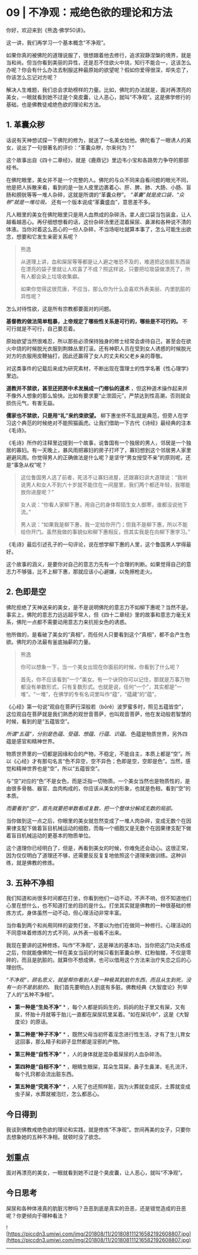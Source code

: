# 09 | 不净观：戒绝色欲的理论和方法

你好，欢迎来到《熊逸·佛学50讲》。

这一讲，我们再学习一个基本概念“不净观”。

如果你真的被佛陀的道理说服了，很想跟着他去修行，追求寂静涅槃的境界，就是当和尚。但当你看到美丽的异性，还是忍不住欲火中烧，知行不能合一，这该怎么办呢？你会有什么办法去制服这种最原始的欲望呢？假如你爱得很深，却失恋了，你该怎么忘记对方呢？

解决人生难题，我们总会求助榜样的力量。比如，佛陀的办法就是，面对再漂亮的美女，一眼就看到她不过是个臭皮囊，让人恶心，就叫“不净观”。这是佛学修行的基础，也是佛教徒戒绝色欲的理论和方法。

## 1. 革囊众秽

话说有天神想试探一下佛陀的修为，就送了一名美女给他。佛陀看了一眼诱人的美女，说出了一句很著名的评价：“革囊众秽，尔来何为？”

这个故事出自《四十二章经》，就是《鹿鼎记》里边韦小宝和各路势力争夺的那部经书。

在佛陀眼里，美女并不是一个完整的人。佛陀的与众不同来自看问题的眼光不同，他是把人拆散来看，看到的是一张人皮里边裹着心、肝、脾、肺、大肠、小肠、盲肠和膀胱等等一堆人杂碎，这就是所谓的“革囊众秽”。 *“革囊”就是皮口袋，“众秽”就是一堆垃圾。* 还有一个版本说成“革囊盛血”，意思差不多。

凡人眼里的美女在佛陀眼里只是用人血熬成的杂碎汤，拿人皮口袋当包装盒，让人越看越恶心。再仔细想想看的话，这份杂碎汤里还混着屎尿、鼻涕和各种说不清的体液。当你对着这么恶心的一份人杂碎，不当场呕吐就算本事了，怎么可能生出欲念，想要和它发生亲密关系呢？

> 熊逸
> 
> 从道理上讲，血和屎尿等等都是让人避之唯恐不及的，难道把这些脏东西装在漂亮的袋子里就让人欢喜了不成？照这样说，只要把垃圾袋做漂亮了，所有人都会染上垃圾收集癖。
> 
> 如果你觉得这很荒唐，不应当，那么你为什么会喜欢外表美丽、内里肮脏的异性呢？

怎么对待性欲，这是所有宗教都要面对的问题。

 **基督教的做法简单粗暴，上帝规定了哪些性关系是可行的，哪些是不可行的。** 不可行就是不可行，自己要忍着。

原始欲望当然很难忍，所以那些必须保持独身的修士经常会虐待自己，甚至会在欲火中烧的时候脱光衣服到荆棘丛里打滚。还有神职人员在受到女人诱惑的时候脱光对方的衣服用皮鞭抽打，因此还赢得了女人的丈夫和父老乡亲的尊敬。

对这类事件的记载后来成为研究素材，不断出现在霭理士的性学名著《性心理学》里边。

 **道教并不禁欲，甚至还把房中术发展成一门修仙的道术** ，但这种道术操作起来并不像外人想象的那么愉快。比如有要求要“止泄固元”，严禁达到性高潮，否则就会损伤元气，有害无益。

 **儒家也不禁欲，只是用“礼”来约束欲望。** 柳下惠坐怀不乱就是典范，但旁人在学习这个典范的时候绝对不能照猫画虎。让我们借助一下古代《诗经》最经典的注本《毛诗》。

《毛诗》所作的注释里边提到一个故事，说鲁国有一个独居的男人，邻居是一个独居的寡妇。有一天晚上，暴风雨把寡妇的房子打坏了，寡妇想到这个邻居男人家里避避风雨。你觉得男人的正确做法是什么呢？是坚守“男女授受不亲”的原则呢，还是“事急从权”呢？

> 这位鲁国男人选了前者，死活不让寡妇进屋，还跟寡妇讲大道理说：“我听说男人和女人不到六十岁就不能住在一间屋里，我们两个都还年轻，我哪能放你进屋呢？”
> 
> 女人说：“你看人家柳下惠，用自己的身体帮陌生女人御寒，谁都没说他下流。”
> 
> 男人说：“如果我是柳下惠，我一定给你开门；但我不是柳下惠，所以不能给你开门。虽然我做的事貌似和柳下惠相反，但其实我是在向柳下惠学习。”

《毛诗》最后引述孔子的一句评论，说在想学柳下惠的人里，这个鲁国男人学得最好。

这个故事的涵义，是要你对自己的意志力先有一个合理的判断。如果觉得自己的意志力不够强，比不上柳下惠，那就应该小心避嫌，以免擦枪走火。

## 2. 色即是空

佛陀拒绝了天神送来的美女，是不是说明佛陀的意志力不如柳下惠呢？当然不是。事实上，佛陀的意志力远远超乎常人，但《四十二章经》里的故事和意志力毫无关系，佛陀一点都不需要动用意志力来抗拒女色的诱惑。

他所做的，是看破了美女的“真相”，而任何人只要看到这个“真相”，都不会产生色欲。佛陀的办法最有釜底抽薪的力量。

> 熊逸
> 
> 你可以想象一下，当一个美女出现在你面前的时候，你看到了什么呢？
> 
> 首先，你不应该看到“一个”美女。有一个诀窍你可以记住，那就是万事万物都没有单数形式，只有复数形式。也就是说，任何“一个”，其实都是“一堆”。“一堆”，在佛学的专有名词里叫作“蕴”，“蕴藏”的“蕴”。

《心经》第一句说“观自在菩萨行深般若（bōrě）波罗蜜多时，照见五蕴皆空”，这位观自在菩萨就是我们熟悉的观世音菩萨，也叫观音菩萨，他在发动般若智慧的时候，看到的是“五蕴皆空”。

 *所谓“五蕴”，分别是色蕴、受蕴、想蕴、行蕴、识蕴。* 色蕴是物质世界，另外四蕴是感官和精神世界。

物质世界里的一切都是因缘和合的产物，不稳定，不能自主，本质上都是“空”。所以《心经》才有那句名言“色不异空，空不异色；色即是空，空即是色”。当然，感觉和精神世界也是“空”，所以“五蕴皆空”。

与“空”对应的“色”不是女色，而是泛指一切物质。一个美女当然也是物质性的，是由很多骨骼、器官、血肉构成的，你应该从美女的形象，也就是色相，看到“空”的本质。

 *而要看到“空”，首先就要把单数看成复数，把一个整体分解成无数的局部。*

当你做到这一点之后，你眼里的美女就忽然变成了一堆人肉杂碎，变成无数个在因果律支配下做着盲目机械运动的细胞，而每一个细胞又是无数个在因果律支配下做着盲目机械运动的更基本的物质单位。

这个道理你已经明白了，但是，再看到美女的时候，你难免还会动心。这很正常，因为仅仅明白了道理还不够，还需要反反复复地依照这个道理来做训练。这种训练，就是佛教的修炼。

## 3. 五种不净相

我们知道和尚很多时间都在打坐，你看到他们一动不动，不声不响，但不知道他们心里在想什么，也不知道打坐的目的是什么。打坐其实就是佛教的一种很基础的修炼方式，身体虽然一动不动，但心理活动非常丰富。

当你看到两个和尚用同样的姿势打坐，不要以为他们在做同一种修行。心理活动的不同意味着修炼的方式不同，从外表一般看不出来。

我现在要讲的这种修炼，叫作“不净观”，这是禅法的基本功，当你把这门功夫练成之后，你就能像佛陀一样在美女当前的时候只看到革囊众秽、红粉骷髅，不仅是零碎的，而且是肮脏的。就算你不想成佛，也可以借用这个方法来治疗失恋之后的心理创伤。

 *“不净观”，顾名思义，就是帮你看到人是一种极其肮脏的东西，而且从生到死，没有一刻不是肮脏的。* 我们首先要明白人到底有多脏。佛教经典《大智度论》列举了人的“五种不净相”。

* **第一种是“生处不净”** * ，每个人都是妈妈生的，妈妈的肚子里又有屎，又有尿，怀胎十月就等于胎儿一直都在屎尿坑里呆着。“如在屎坑中”，这是《大智度论》的原话。

* **第二种是“种子不净”** * ，既然父母当初怀着淫念进行性生活，才有了生儿育女这回事，那么精子和卵子显然都是淫邪的产物。

* **第三种是“自性不净”** * ，人的身体就是混杂着屎尿的人血杂碎汤。

* **第四种是“自相不净”** * ，眼睛生眼屎，耳朵生耳屎，鼻子生鼻涕，毛孔流汗，每个孔窍都会流出脏东西。

* **第五种是“究竟不净”** * ，人死了也还照样脏，因为火葬就变成灰，土葬就变成虫子屎，水葬就被泡烂，怎么都恶心。

## 今日得到

我谈到佛教戒绝色欲的理论和实践，就是修炼“不净观”。世间再美的女子，只要你去想象她的五种不净相，就顿时没了欲念。

## 划重点

面对再漂亮的美女，一眼就看到她不过是个臭皮囊，让人恶心，就叫“不净观”。

## 今日思考

屎尿和各种体液真的肮脏污秽吗？丑恶到底是真实的丑恶，还是错觉造成的丑恶呢？你更倾向于哪种看法？

![https://piccdn3.umiwi.com/img/201808/11/201808111216582192608807.jpg](https://piccdn3.umiwi.com/img/201808/11/201808111216582192608807.jpg)

---
